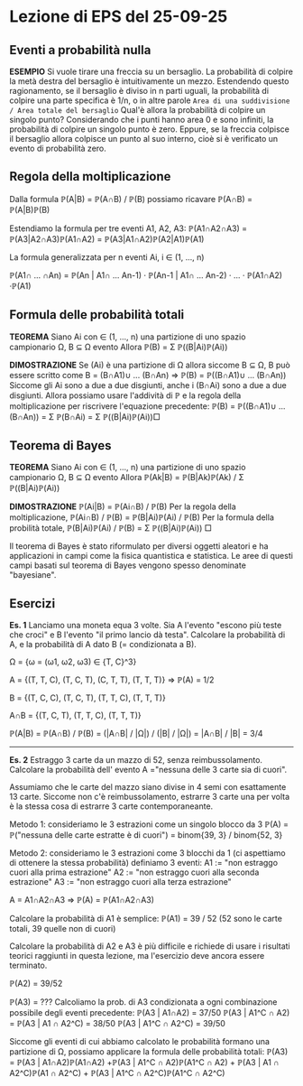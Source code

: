# Lezione di EPS del 25-09-25

## Eventi a probabilità nulla
**ESEMPIO** Si vuole tirare una freccia su un bersaglio. La probabilità di colpire la metà destra del bersaglio è intuitivamente un mezzo. Estendendo questo ragionamento, se il bersaglio è diviso in n parti uguali, la probabilità di colpire una parte specifica è 1/n, o in altre parole 
											`Area di una suddivisione / Area totale del bersaglio`
Qual'è allora la probabilità di colpire un singolo punto? Considerando che i punti hanno area 0 e sono infiniti, la probabilità di colpire un singolo punto è zero. Eppure, se la freccia colpisce il bersaglio allora colpisce un punto  al suo interno, cioè si è verificato un evento di probabilità zero.

## Regola della moltiplicazione
Dalla formula ℙ(A|B) = ℙ(A∩B) / ℙ(B) possiamo ricavare ℙ(A∩B) = ℙ(A|B)ℙ(B) 

Estendiamo la formula per tre eventi A1, A2, A3:
ℙ(A1∩A2∩A3) = ℙ(A3|A2∩A3)ℙ(A1∩A2) = ℙ(A3|A1∩A2)ℙ(A2|A1)ℙ(A1)

La formula generalizzata per n eventi Ai, i ∈ (1, ..., n)

ℙ(A1∩ ... ∩An) = ℙ(An | A1∩ ... An-1) · ℙ(An-1 | A1∩ ... An-2) · ... · ℙ(A1∩A2) ·ℙ(A1)

## Formula delle probabilità totali
**TEOREMA** Siano Ai con ∈ (1, ..., n) una partizione di uno spazio campionario Ω, B ⊆ Ω evento
Allora ℙ(B) = Σ ℙ((B|Ai)ℙ(Ai))

**DIMOSTRAZIONE** Se (Ai) è una partizione di Ω allora siccome B ⊆ Ω, B può essere scritto come
B = (B∩A1)∪ ... (B∩An) ⇒ ℙ(B) = ℙ((B∩A1)∪ ... (B∩An))
Siccome gli Ai sono a due a due disgiunti, anche i (B∩Ai) sono a due a due disgiunti. Allora possiamo usare l'addività di ℙ e la regola della moltiplicazione per riscrivere l'equazione precedente:
ℙ(B) = ℙ((B∩A1)∪ ... (B∩An)) = Σ ℙ(B∩Ai) = Σ ℙ((B|Ai)ℙ(Ai))□

## Teorema di Bayes
**TEOREMA** Siano Ai con ∈ (1, ..., n) una partizione di uno spazio campionario Ω, B ⊆ Ω evento
Allora ℙ(Ak|B) = ℙ(B|Ak)ℙ(Ak) / Σ ℙ((B|Ai)ℙ(Ai))

**DIMOSTRAZIONE** ℙ(Ai|B) = ℙ(Ai∩B) / ℙ(B)
Per la regola della moltiplicazione,
ℙ(Ai∩B) / ℙ(B) = ℙ(B|Ai)ℙ(Ai) / ℙ(B)
Per la formula della probilità totale, 
ℙ(B|Ai)ℙ(Ai) / ℙ(B) = Σ ℙ((B|Ai)ℙ(Ai)) □

Il teorema di Bayes è stato riformulato per diversi oggetti aleatori e ha applicazioni in campi come la fisica quantistica e statistica. Le aree di questi campi basati sul teorema di Bayes vengono spesso denominate "bayesiane".

## Esercizi
**Es. 1** Lanciamo una moneta equa 3 volte. Sia A l'evento "escono più teste che croci" e B l'evento "il primo lancio dà testa". Calcolare la probabilità di A, e la probabilità di A dato B (= condizionata a B).

Ω = {ω = (ω1, ω2, ω3) ∈ {T, C}^3}

A = {(T, T, C), (T, C, T), (C, T, T), (T, T, T)} ⇒ ℙ(A) = 1/2

B = {(T, C, C), (T, C, T), (T, T, C), (T, T, T)}

A∩B = {(T, C, T), (T, T, C), (T, T, T)}

ℙ(A|B) = ℙ(A∩B) / ℙ(B) = (|A∩B| / |Ω|) / (|B| / |Ω|) = |A∩B| / |B| = 3/4

---

**Es. 2** Estraggo 3 carte da un mazzo di 52, senza reimbussolamento. Calcolare la probabilità dell' evento A ="nessuna delle 3 carte sia di cuori".

Assumiamo che le carte del mazzo siano divise in 4 semi con esattamente 13 carte. Siccome non c'è reimbussolamento, estrarre 3 carte una per volta è la stessa cosa di estrarre 3 carte contemporaneante.

Metodo 1: consideriamo le 3 estrazioni come un singolo blocco da 3
ℙ(A) = ℙ("nessuna delle carte estratte è di cuori") = binom{39, 3} / binom{52, 3}

Metodo 2: consideriamo le 3 estrazioni come 3 blocchi da 1 (ci aspettiamo di ottenere la stessa probabilità)
definiamo 3 eventi:
A1 := "non estraggo cuori alla prima estrazione"
A2 := "non estraggo cuori alla seconda estrazione"
A3 := "non estraggo cuori alla terza estrazione"

A = A1∩A2∩A3 ⇒ ℙ(A) = ℙ(A1∩A2∩A3)

Calcolare la probabilità di A1 è semplice:
ℙ(A1) = 39 / 52 (52 sono le carte totali, 39 quelle non di cuori)

Calcolare la probabilità di A2 e A3 è più difficile e richiede di usare i risultati teorici raggiunti in questa lezione, ma l'esercizio deve ancora essere terminato.

ℙ(A2) = 39/52

ℙ(A3) = ???
Calcoliamo la prob. di A3 condizionata a ogni combinazione possibile degli eventi precedente:
ℙ(A3 | A1∩A2) = 37/50
ℙ(A3 | A1^C ∩ A2) = ℙ(A3 | A1 ∩ A2^C) = 38/50 
ℙ(A3 | A1^C ∩ A2^C) = 39/50 

Siccome gli eventi di cui abbiamo calcolato le probabilità formano una partizione di Ω, possiamo applicare la formula delle probabilità totali:
ℙ(A3) = ℙ(A3 | A1∩A2)ℙ(A1∩A2) +ℙ(A3 | A1^C ∩ A2)ℙ(A1^C ∩ A2) + ℙ(A3 | A1 ∩ A2^C)ℙ(A1 ∩ A2^C) + ℙ(A3 | A1^C ∩ A2^C)ℙ(A1^C ∩ A2^C)
